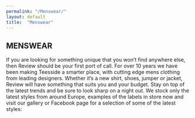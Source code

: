```yaml
---
permalink: "/Menswear/"
layout: default
title:  "Menswear"
---
```


<h2>MENSWEAR</h2>
<p>If you are looking for something unique that you won’t find anywhere else, then Review should be your first port of call. For over 10 years we have been making Teesside a smarter place, with cutting edge mens clothing from leading designers. Whether it’s a new shirt, shoes, jumper or jacket, Review will have something that suits you and your budget. Stay on top of the latest trends and be sure to look sharp on a night out. We stock only the latest styles from around Europe, examples of the labels in store now and visit our gallery or Facebook page for a selection of some of the latest styles:</p>